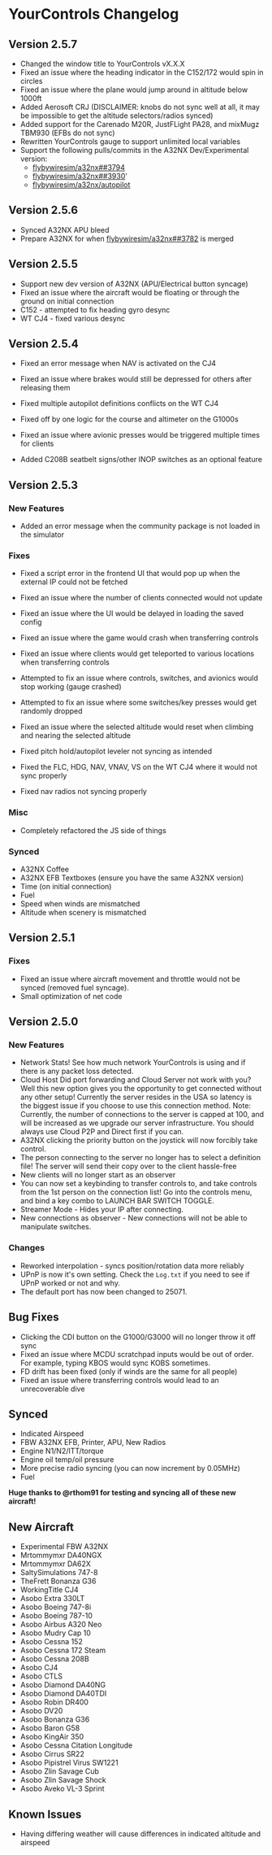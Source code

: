 # YourControls Changelog

## Version 2.5.7

* Changed the window title to YourControls vX.X.X
* Fixed an issue where the heading indicator in the C152/172 would spin in circles
* Fixed an issue where the plane would jump around in altitude below 1000ft
* Added Aerosoft CRJ (DISCLAIMER: knobs do not sync well at all, it may be impossible to get the altitude selectors/radios synced)
* Added support for the Carenado M20R, JustFLight PA28, and mixMugz TBM930 (EFBs do not sync)
* Rewritten YourControls gauge to support unlimited local variables
* Support the following pulls/commits in the A32NX Dev/Experimental version:
  * [flybywiresim/a32nx##3794](https://github.com/flybywiresim/a32nx/pull/3794)
  * [flybywiresim/a32nx##3930](https://github.com/flybywiresim/a32nx/pull/3930)'
  * [flybywiresim/a32nx/autopilot](https://github.com/flybywiresim/a32nx/commit/8d09903343552b255be5f68a1ed4fff38af37568)

## Version 2.5.6

* Synced A32NX APU bleed
* Prepare A32NX for when [flybywiresim/a32nx##3782](https://github.com/flybywiresim/a32nx/pull/3782) is merged


## Version 2.5.5

* Support new dev version of A32NX (APU/Electrical button syncage)
* Fixed an issue where the aircraft would be floating or through the ground on initial connection
* C152 - attempted to fix heading gyro desync
* WT CJ4 - fixed various desync

## Version 2.5.4

* Fixed an error message when NAV is activated on the CJ4
* Fixed an issue where brakes would still be depressed for others after releasing them
* Fixed multiple autopilot definitions conflicts on the WT CJ4
* Fixed off by one logic for the course and altimeter on the G1000s
* Fixed an issue where avionic presses would be triggered multiple times for clients

* Added C208B seatbelt signs/other INOP switches as an optional feature

## Version 2.5.3

### New Features

* Added an error message when the community package is not loaded in the simulator

### Fixes

* Fixed a script error in the frontend UI that would pop up when the external IP could not be fetched
* Fixed an issue where the number of clients connected would not update
* Fixed an issue where the UI would be delayed in loading the saved config

* Fixed an issue where the game would crash when transferring controls
* Fixed an issue where clients would get teleported to various locations when transferring controls
* Attempted to fix an issue where controls, switches, and avionics would stop working (gauge crashed)
* Attempted to fix an issue where some switches/key presses would get randomly dropped
  
* Fixed an issue where the selected altitude would reset when climbing and nearing the selected altitude
* Fixed pitch hold/autopilot leveler not syncing as intended
* Fixed the FLC, HDG, NAV, VNAV, VS on the WT CJ4 where it would not sync properly
* Fixed nav radios not syncing properly

### Misc

* Completely refactored the JS side of things

### Synced
* A32NX Coffee
* A32NX EFB Textboxes (ensure you have the same A32NX version)
* Time (on initial connection)
* Fuel
* Speed when winds are mismatched
* Altitude when scenery is mismatched

## Version 2.5.1

### Fixes

* Fixed an issue where aircraft movement and throttle would not be synced (removed fuel syncage).
* Small optimization of net code

## Version 2.5.0

### New Features

* Network Stats! See how much network YourControls is using and if there is any packet loss detected.
* Cloud Host Did port forwarding and Cloud Server not work with you? Well this new option gives you the opportunity to get connected without any other setup! Currently the server resides in the USA so latency is the biggest issue if you choose to use this connection method.
Note: Currently, the number of connections to the server is capped at 100, and will be increased as we upgrade our server infrastructure. You should always use Cloud P2P and Direct first if you can.
* A32NX clicking the priority button on the joystick will now forcibly take control.
* The person connecting to the server no longer has to select a definition file! The server will send their copy over to the client hassle-free
* New clients will no longer start as an observer
* You can now set a keybinding to transfer controls to, and take controls from the 1st person on the connection list! Go into the controls menu, and bind a key combo to LAUNCH BAR SWITCH TOGGLE.
* Streamer Mode - Hides your IP after connecting.
* New connections as observer - New connections will not be able to manipulate switches.

### Changes

* Reworked interpolation - syncs position/rotation data more reliably
* UPnP is now it's own setting. Check the `Log.txt` if you need to see if UPnP worked or not and why.
* The default port has now been changed to 25071.

## Bug Fixes
* Clicking the CDI button on the G1000/G3000 will no longer throw it off sync
* Fixed an issue where MCDU scratchpad inputs would be out of order. For example, typing KBOS would sync KOBS sometimes.
* FD drift has been fixed (only if winds are the same for all people)
* Fixed an issue where transferring controls would lead to an unrecoverable dive

## Synced
* Indicated Airspeed
* FBW A32NX EFB, Printer, APU, New Radios
* Engine N1/N2/ITT/torque
* Engine oil temp/oil pressure
* More precise radio syncing (you can now increment by 0.05MHz)
* Fuel

**Huge thanks to @rthom91 for testing and syncing all of these new aircraft!**

## New Aircraft
* Experimental FBW A32NX
* Mrtommymxr DA40NGX
* Mrtommymxr DA62X
* SaltySimulations 747-8
* TheFrett Bonanza G36
* WorkingTitle CJ4
* Asobo Extra 330LT
* Asobo Boeing 747-8i
* Asobo Boeing 787-10
* Asobo Airbus A320 Neo
* Asobo Mudry Cap 10
* Asobo Cessna 152
* Asobo Cessna 172 Steam
* Asobo Cessna 208B
* Asobo CJ4
* Asobo CTLS
* Asobo Diamond DA40NG
* Asobo Diamond DA40TDI
* Asobo Robin DR400
* Asobo DV20
* Asobo Bonanza G36
* Asobo Baron G58
* Asobo KingAir 350
* Asobo Cessna Citation Longitude
* Asobo Cirrus SR22
* Asobo Pipistrel Virus SW1221
* Asobo Zlin Savage Cub
* Asobo Zlin Savage Shock
* Asobo Aveko VL-3 Sprint

## Known Issues
* Having differing weather will cause differences in indicated altitude and airspeed